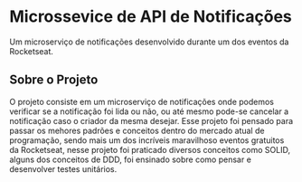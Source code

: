 # Microssevice de API de Notificações

Um microserviço de notificações desenvolvido durante um dos eventos da Rocketseat.

## Sobre o Projeto

O projeto consiste em um microserviço de notificações onde podemos verificar se a notificação foi lida ou não, ou até mesmo pode-se cancelar a notificação caso o criador da mesma desejar. Esse projeto foi pensado para passar os mehores padrões e conceitos dentro do mercado atual de programação, sendo mais um dos incríveis maravilhoso eventos gratuitos da Rocketseat, nesse projeto foi praticado diversos conceitos como SOLID, alguns dos conceitos de DDD, foi ensinado sobre como pensar e desenvolver testes unitários.
